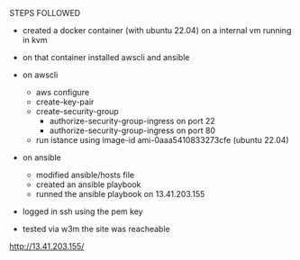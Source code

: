 STEPS FOLLOWED

- created a docker container (with ubuntu 22.04) on a internal vm running in kvm

- on that container installed awscli and ansible
- on awscli
   - aws configure
   - create-key-pair 
   - create-security-group
        - authorize-security-group-ingress on port 22
        - authorize-security-group-ingress on port 80
   - run istance using image-id ami-0aaa5410833273cfe (ubuntu 22.04)
- on ansible 
   - modified ansible/hosts file
   - created an ansible playbook
   - runned the ansible playbook on 13.41.203.155

- logged in ssh using the pem key
- tested via w3m the site was reacheable

http://13.41.203.155/
